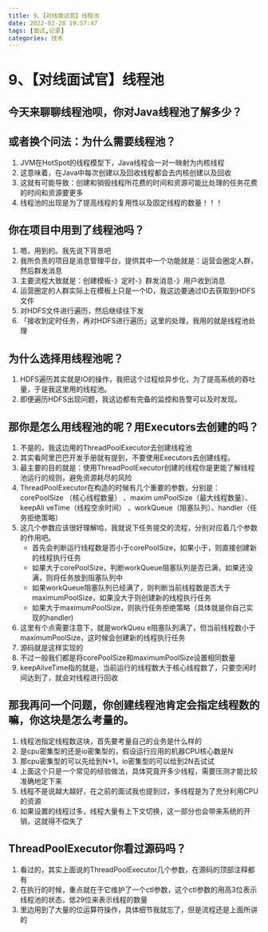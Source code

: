 ```yaml
---
title: 9、【对线面试官】线程池
date: 2022-02-28 19:57:47
tags: [面试,记录]
categories: 技术
---
```

# 9、【对线面试官】线程池

## 今天来聊聊线程池呗，你对Java线程池了解多少？

## 或者换个问法：为什么需要线程池？

1. JVM在HotSpot的线程模型下，Java线程会一对一映射为内核线程
2. 这意味着，在Java中每次创建以及回收线程都会去内核创建以及回收
3. 这就有可能导致：创建和销毁线程所花费的时间和资源可能比处理的任务花费的时间和资源要更多
4. 线程池的出现是为了提高线程的复用性以及固定线程的数量！！！

## 你在项目中用到了线程池吗？

1. 嗯，用到的。我先说下背景吧
2. 我所负责的项目是消息管理平台，提供其中一个功能就是：运营会圈定人群，然后群发消息
3. 主要流程大致就是：创建模板-》定时-》群发消息-》用户收到消息
4. 运营圈定的人群实际上在模板上只是一个ID，我这边要通过ID去获取到HDFS文件
5. 对HDFS文件进行遍历，然后继续往下发
6. 「接收到定时任务，再对HDFS进行遍历」这里的处理，我用的就是线程池处理

## 为什么选择用线程池呢？

1. HDFS遍历其实就是IO的操作，我把这个过程给异步化，为了提高系统的吞吐量，于是我这里用的线程池。
2. 即便遍历HDFS出现问题，我这边都有完备的监控和告警可以及时发现。

## 那你是怎么用线程池的呢？用Executors去创建的吗？

1. 不是的，我这边用的ThreadPoolExecutor去创建线程池
2. 其实看阿里巴巴开发手册就有提到，不要使用Executors去创建线程。
3. 最主要的目的就是：使用ThreadPoolExecutor创建的线程你是更能了解线程池运行的规则，避免资源耗尽的风险
4. ThreadPoolExecutor在构造的时候有几个重要的参数，分别是：
   corePoolSize （核心线程数量） 、maxim umPoolSize（最大线程数量）、keepAli veTime（线程空余时间） 、workQueue（阻塞队列）、handler（任务拒绝策略）
5. 这几个参数应该很好理解哈，我就说下任务提交的流程，分别对应着几个参数的作用吧。
   - 首先会判断运行线程数是否小于corePoolSize，如果小于，则直接创建新的线程执行任务
   - 如果大于corePoolSize，判断workQueue阻塞队列是否已满，如果还没满，则将任务放到阻塞队列中
   - 如果workQueue阻塞队列已经满了，则判断当前线程数是否大于maximumPoolSize，如果没大于则创建新的线程执行任务
   - 如果大于maximumPoolSize，则执行任务拒绝策略（具体就是你自己实现的handler)
6. 这里有个点需要注意下，就是workQueu e阻塞队列满了，但当前线程数小于maximumPoolSize，这时候会创建新的线程执行任务
7. 源码就是这样实现的
8. 不过一般我们都是将corePoolSize和maximumPoolSize设置相同数量
9. keepAliveTime指的就是，当前运行的线程数大于核心线程数了，只要空闲时间达到了，就会对线程进行回收

## 那我再问一个问题，你创建线程池肯定会指定线程数的嘛，你这块是怎么考量的。

1. 线程池指定线程数这块，首先要考量自己的业务是什么样的
2. 是cpu密集型的还是io密集型的，假设运行应用的机器CPU核心数是N
3. 那cpu密集型的可以先给到N+1，io密集型的可以给到2N去试试
4. 上面这个只是一个常见的经验做法，具体究竟开多少线程，需要压测才能比较准确地定下来
5. 线程不是说越大越好，在之前的面试我也提到过，多线程是为了充分利用CPU的资源
6. 如果设置的线程过多，线程大量有上下文切换，这一部分也会带来系统的开销，这就得不偿失了

## ThreadPoolExecutor你看过源码吗？

1. 看过的，其实上面说的ThreadPoolExecutor几个参数，在源码的顶部注释都有
2. 在执行的时候，重点就在于它维护了一个ctl参数，这个ctl参数的用高3位表示线程池的状态，低29位来表示线程的数量
3. 里边用到了大量的位运算符操作，具体细节我就忘了，但是流程还是上面所讲的

